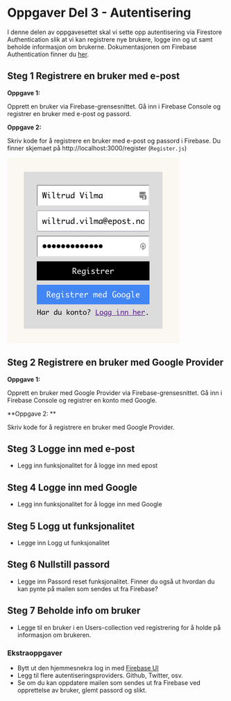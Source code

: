 # Oppgaver Del 3 - Autentisering

I denne delen av oppgavesettet skal vi sette opp autentisering via Firestore Authentication slik at vi kan registrere nye brukere, logge inn og ut samt beholde informasjon om brukerne. 
Dokumentasjonen om Firebase Authentication finner du [her](https://firebase.google.com/docs/auth).

## Steg 1 Registrere en bruker med e-post

**Oppgave 1:** 

Opprett en bruker via Firebase-grensesnittet. Gå inn i Firebase Console og registrer en bruker med e-post og passord.

**Oppgave 2:**

Skriv kode for å registrere en bruker med e-post og passord i Firebase. Du finner skjemaet på http://localhost:3000/register (`Register.js`)

![Registrer bruker med e-post](/resources/registerWithEmail.png)

## Steg 2 Registrere en bruker med Google Provider

**Oppgave 1:**

Opprett en bruker med Google Provider via Firebase-grensesnittet. Gå inn i Firebase Console og registrer en konto med Google.

**Oppgave 2: **

Skriv kode for å registrere en bruker med Google Provider. 


## Steg 3 Logge inn med e-post

- Legg inn funksjonalitet for å logge inn med epost

## Steg 4 Logge inn med Google

- Legg inn funksjonalitet for å logge inn med Google

## Steg 5 Logg ut funksjonalitet

- Legge inn Logg ut funksjonalitet

## Steg 6 Nullstill passord

- Legge inn Passord reset funksjonalitet. Finner du også ut hvordan du kan pynte på mailen som sendes ut fra Firebase?

## Steg 7 Beholde info om bruker

- Legge til en bruker i en Users-collection ved registrering for å holde på informasjon om brukeren.


### Ekstraoppgaver

- Bytt ut den hjemmesnekra log in med [Firebase UI](https://github.com/firebase/firebaseui-web)
- Legg til flere autentiseringsproviders. Github, Twitter, osv.
- Se om du kan oppdatere mailen som sendes ut fra Firebase ved opprettelse av bruker, glemt passord og slikt.

